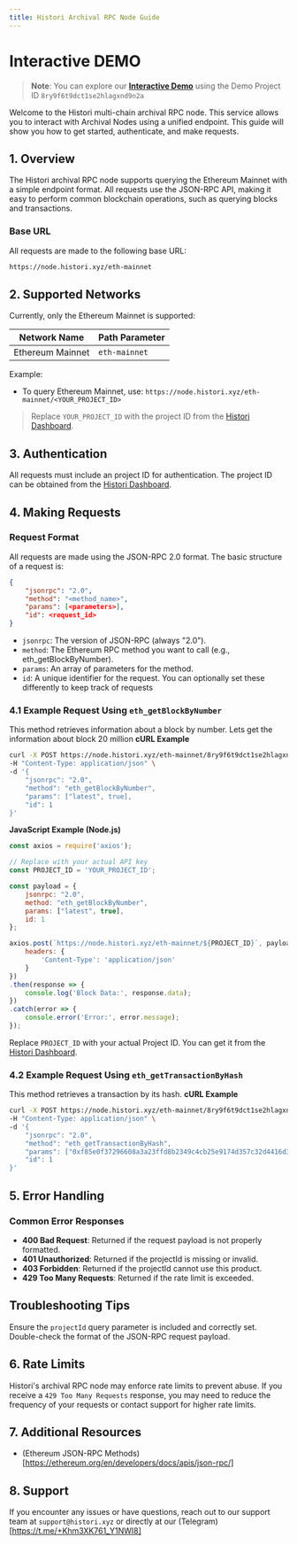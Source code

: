 ```yaml
---
title: Histori Archival RPC Node Guide
---
```


# Interactive DEMO 
> **Note**: You can explore our [**Interactive Demo**](/docs/archive-node/eth-block-number) using the Demo Project ID  `8ry9f6t9dct1se2hlagxnd9n2a`

Welcome to the Histori multi-chain archival RPC node. This service allows you to interact with Archival Nodes using a unified endpoint. This guide will show you how to get started, authenticate, and make requests.

## 1. Overview

The Histori archival RPC node supports querying the Ethereum Mainnet with a simple endpoint format. All requests use the JSON-RPC API, making it easy to perform common blockchain operations, such as querying blocks and transactions.

### Base URL

All requests are made to the following base URL:
```bash
https://node.histori.xyz/eth-mainnet
```


## 2. Supported Networks

Currently, only the Ethereum Mainnet is supported:

| Network Name       | Path Parameter  |
|--------------------|-----------------|
| Ethereum Mainnet   | `eth-mainnet`   |

Example:
- To query Ethereum Mainnet, use: `https://node.histori.xyz/eth-mainnet/<YOUR_PROJECT_ID>`
> Replace `YOUR_PROJECT_ID` with the project ID from the [Histori Dashboard](https://histori.xyz/dashboard).

## 3. Authentication

All requests must include an project ID for authentication. The project ID can be obtained from the [Histori Dashboard](https://histori.xyz/dashboard).

## 4. Making Requests

### Request Format

All requests are made using the JSON-RPC 2.0 format. The basic structure of a request is:

```json
{
    "jsonrpc": "2.0",
    "method": "<method_name>",
    "params": [<parameters>],
    "id": <request_id>
}
```
- `jsonrpc`: The version of JSON-RPC (always "2.0").
- `method`: The Ethereum RPC method you want to call (e.g., eth_getBlockByNumber).
- `params`: An array of parameters for the method.
- `id`: A unique identifier for the request. You can optionally set these differently to keep track of requests

### 4.1 Example Request Using `eth_getBlockByNumber`
This method retrieves information about a block by number. Lets get the information about block 20 million
**cURL Example**
```bash
curl -X POST https://node.histori.xyz/eth-mainnet/8ry9f6t9dct1se2hlagxnd9n2a \
-H "Content-Type: application/json" \
-d '{
    "jsonrpc": "2.0",
    "method": "eth_getBlockByNumber",
    "params": ["latest", true],
    "id": 1
}'
```

**JavaScript Example (Node.js)**
```javascript
const axios = require('axios');

// Replace with your actual API key
const PROJECT_ID = 'YOUR_PROJECT_ID';

const payload = {
    jsonrpc: "2.0",
    method: "eth_getBlockByNumber",
    params: ["latest", true],
    id: 1
};

axios.post(`https://node.histori.xyz/eth-mainnet/${PROJECT_ID}`, payload, {
    headers: {
        'Content-Type': 'application/json'
    }
})
.then(response => {
    console.log('Block Data:', response.data);
})
.catch(error => {
    console.error('Error:', error.message);
});
```

Replace `PROJECT_ID` with your actual Project ID. You can get it from the [Histori Dashboard](https://histori.xyz/dashboard).

### 4.2 Example Request Using `eth_getTransactionByHash`
This method retrieves a transaction by its hash.
**cURL Example**
```bash
curl -X POST https://node.histori.xyz/eth-mainnet/8ry9f6t9dct1se2hlagxnd9n2a \
-H "Content-Type: application/json" \
-d '{
    "jsonrpc": "2.0",
    "method": "eth_getTransactionByHash",
    "params": ["0xf85e0f37296608a3a23ffd8b2349c4cb25e9174d357c32d4416d3eb1d214080e"],
    "id": 1
}'
```

## 5. Error Handling
### Common Error Responses
- **400 Bad Request**: Returned if the request payload is not properly formatted.
- **401 Unauthorized**: Returned if the projectId is missing or invalid.
- **403 Forbidden**: Returned if the projectId cannot use this product.
- **429 Too Many Requests**: Returned if the rate limit is exceeded.
## Troubleshooting Tips
Ensure the `projectId` query parameter is included and correctly set.
Double-check the format of the JSON-RPC request payload.

## 6. Rate Limits
Histori's archival RPC node may enforce rate limits to prevent abuse. If you receive a `429 Too Many Requests` response, you may need to reduce the frequency of your requests or contact support for higher rate limits.

## 7. Additional Resources
- (Ethereum JSON-RPC Methods)[https://ethereum.org/en/developers/docs/apis/json-rpc/]

## 8. Support
If you encounter any issues or have questions, reach out to our support team at `support@histori.xyz` or directly at our (Telegram)[https://t.me/+Khm3XK761_Y1NWI8]